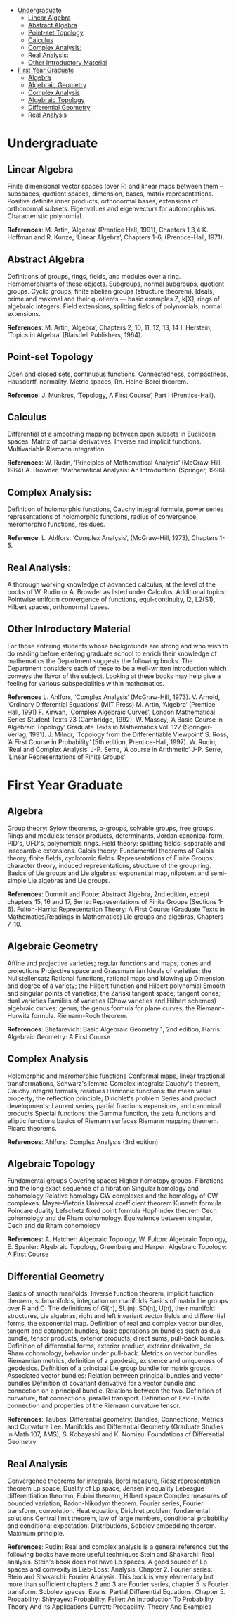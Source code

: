 - [Undergraduate](#undergraduate)
  - [Linear Algebra](#linear-algebra)
  - [Abstract Algebra](#abstract-algebra)
  - [Point-set Topology](#point-set-topology)
  - [Calculus](#calculus)
  - [Complex Analysis:](#complex-analysis)
  - [Real Analysis:](#real-analysis)
  - [Other Introductory Material](#other-introductory-material)
- [First Year Graduate](#first-year-graduate)
  - [Algebra](#algebra)
  - [Algebraic Geometry](#algebraic-geometry)
  - [Complex Analysis](#complex-analysis)
  - [Algebraic Topology](#algebraic-topology)
  - [Differential Geometry](#differential-geometry)
  - [Real Analysis](#real-analysis)

# Undergraduate

## Linear Algebra

Finite dimensional vector spaces (over R) and linear maps between them – subspaces, quotient spaces, dimension, bases, matrix representations. Positive definite inner products, orthonormal bases, extensions of orthonormal subsets. Eigenvalues and eigenvectors for automorphisms. Characteristic polynomial.

**References**: M. Artin, ‘Algebra‘ (Prentice Hall, 1991), Chapters 1,3,4
K. Hoffman and R. Kunze, ‘Linear Algebra‘, Chapters 1-6, (Prentice-Hall, 1971).

## Abstract Algebra

Definitions of groups, rings, fields, and modules over a ring. Homomorphisms of these objects. Subgroups, normal subgroups, quotient groups. Cyclic groups, finite abelian groups (structure theorem). Ideals, prime and maximal and their quotients — basic examples Z, k[X], rings of algebraic integers. Field extensions, splitting fields of polynomials, normal extensions.

**References**: M. Artin, ‘Algebra‘, Chapters 2, 10, 11, 12, 13, 14
I. Herstein, ‘Topics in Algebra‘ (Blaisdell Publishers, 1964).

## Point-set Topology

Open and closed sets, continuous functions. Connectedness, compactness, Hausdorff, normality. Metric spaces, Rn. Heine-Borel theorem.

**Reference**: J. Munkres, ‘Topology, A First Course‘, Part I (Prentice-Hall).

## Calculus 

Differential of a smoothing mapping between open subsets in Euclidean spaces. Matrix of partial derivatives. Inverse and implicit functions. Multivariable Riemann integration.

**References**: W. Rudin, ‘Principles of Mathematical Analysis‘ (McGraw-Hill, 1964)
A. Browder, ‘Mathematical Analysis: An Introduction‘ (Springer, 1996).

## Complex Analysis: 

Definition of holomorphic functions, Cauchy integral formula, power series representations of holomorphic functions, radius of convergence, meromorphic functions, residues.

**Reference**: L. Ahlfors, ‘Complex Analysis‘, (McGraw-Hill, 1973), Chapters 1- 5.

## Real Analysis: 

A thorough working knowledge of advanced calculus, at the level of the books of W. Rudin or A. Browder as listed under Calculus. Additional topics: Pointwise uniform convergence of functions, equi-continuity, l2, L2(S1), Hilbert spaces, orthonormal bases.

## Other Introductory Material
For those entering students whose backgrounds are strong and who wish to do reading before entering graduate school to enrich their knowledge of mathematics the Department suggests the following books. The Department considers each of these to be a well-written introduction which conveys the flavor of the subject. Looking at these books may help give a feeling for various subspecialities within mathematics.

**References**
L. Ahlfors, ‘Complex Analysis‘ (McGraw-Hill, 1973).
V. Arnold, ‘Ordinary Differential Equations‘ (MIT Press)
M. Artin, ‘Algebra‘ (Prentice Hall, 1991)
F. Kirwan, ‘Complex Algebraic Curves‘, London Mathematical Series Student Texts 23 (Cambridge, 1992).
W. Massey, ‘A Basic Course in Algebraic Topology‘ Graduate Texts in Mathematics Vol. 127 (Springer-Verlag, 1991).
J. Milnor, ‘Topology from the Differentiable Viewpoint‘
S. Ross, ‘A First Course in Probability‘ (5th edition, Prentice-Hall, 1997).
W. Rudin, ‘Real and Complex Analysis‘
J-P. Serre, ‘A course in Arithmetic‘
J-P. Serre, ‘Linear Representations of Finite Groups‘

# First Year Graduate

## Algebra
Group theory: Sylow theorems, p-groups, solvable groups, free groups.
Rings and modules: tensor products, determinants, Jordan canonical form, PID's, UFD's, polynomials rings.
Field theory: splitting fields, separable and inseparable extensions.
Galois theory: Fundamental theorems of Galois theory, finite fields, cyclotomic fields.
Representations of Finite Groups: character theory, induced representations, structure of the group ring.
Basics of Lie groups and Lie algebras: exponential map, nilpotent and semi-simple Lie algebras and Lie groups.

**References**: Dummit and Foote: Abstract Algebra, 2nd edition, except chapters 15, 16 and 17, Serre: Representations of Finite Groups (Sections 1-6). Fulton-Harris: Representation Theory: A First Course (Graduate Texts in Mathematics/Readings in Mathematics) Lie groups and algebras, Chapters 7-10.

## Algebraic Geometry
Affine and projective varieties; regular functions and maps; cones and projections
Projective space and Grassmannian
Ideals of varieties; the Nullstellensatz
Rational functions, rational maps and blowing up
Dimension and degree of a variety; the Hilbert function and Hilbert polynomial
Smooth and singular points of varieties; the Zariski tangent space; tangent cones; dual varieties
Families of varieties (Chow varieties and Hilbert schemes)
algebraic curves: genus; the genus formula for plane curves,
the Riemann-Hurwitz formula. Riemann-Roch theorem.

**References**: Shafarevich: Basic Algebraic Geometry 1, 2nd edition, Harris: Algebraic Geometry: A First Course

## Complex Analysis
Holomorphic and meromorphic functions
Conformal maps, linear fractional transformations, Schwarz's lemma
Complex integrals: Cauchy's theorem, Cauchy integral formula, residues
Harmonic functions: the mean value property; the reflection principle; Dirichlet's problem
Series and product developments: Laurent series, partial fractions expansions, and canonical products
Special functions: the Gamma function, the zeta functions and elliptic functions
basics of Riemann surfaces
Riemann mapping theorem. Picard theorems.

**References**: Ahlfors: Complex Analysis (3rd edition)

## Algebraic Topology
Fundamental groups
Covering spaces
Higher homotopy groups.
Fibrations and the long exact sequence of a fibration
Singular homology and cohomology
Relative homology
CW complexes and the homology of CW complexes.
Mayer-Vietoris
Universal coefficient theorem
Kunneth formula
Poincare duality
Lefschetz fixed point formula
Hopf index theorem
Cech cohomology and de Rham cohomology.
Equivalence between singular, Cech and de Rham cohomology

**References**: A. Hatcher: Algebraic Topology, W. Fulton: Algebraic Topology, E. Spanier: Algebraic Topology, Greenberg and Harper: Algebraic Topology: A First Course

## Differential Geometry
Basics of smooth manifolds: Inverse function theorem, implicit function theorem, submanifolds, integration on manifolds
Basics of matrix Lie groups over R and C: The definitions of Gl(n), SU(n), SO(n), U(n), their manifold structures, Lie algebras, right and left invariant vector fields and differential forms, the exponential map.
Definition of real and complex vector bundles, tangent and cotangent bundles, basic operations on bundles such as dual bundle, tensor products, exterior products, direct sums, pull-back bundles.
Definition of differential forms, exterior product, exterior derivative, de Rham cohomology, behavior under pull-back.
Metrics on vector bundles.
Riemannian metrics, definition of a geodesic, existence and uniqueness of geodesics.
Definition of a principal Lie group bundle for matrix groups.
Associated vector bundles: Relation between principal bundles and vector bundles
Definition of covariant derivative for a vector bundle and connection on a principal bundle. Relations between the two.
Definition of curvature, flat connections, parallel transport.
Definition of Levi-Civita connection and properties of the Riemann curvature tensor.

**References**: Taubes: Differential geometry: Bundles, Connections, Metrics and Curvature Lee: Manifolds and Differential Geometry (Graduate Studies in Math 107, AMS), S. Kobayashi and K. Nomizu: Foundations of Differential Geometry

## Real Analysis
Convergence theorems for integrals, Borel measure, Riesz representation theorem
Lp space, Duality of Lp space, Jensen inequality
Lebesgue differentiation theorem, Fubini theorem, Hilbert space
Complex measures of bounded variation, Radon-Nikodym theorem.
Fourier series, Fourier transform, convolution.
Heat equation, Dirichlet problem, fundamental solutions
Central limit theorem, law of large numbers, conditional probability and conditional expectation.
Distributions, Sobolev embedding theorem.
Maximum principle.

**References**: Rudin: Real and complex analysis is a general reference but the following books have more useful techniques Stein and Shakarchi: Real analysis. Stein's book does not have Lp spaces. A good source of Lp spaces and convexity is Lieb-Loss: Analysis, Chapter 2. Fourier series: Stein and Shakarchi: Fourier Analysis. This book is very elementary but more than sufficient chapters 2 and 3 are Fourier series, chapter 5 is Fourier transform. Sobolev spaces: Evans: Partial Differential Equations. Chapter 5. Probability: Shiryayev: Probability. Feller: An Introduction To Probability Theory And Its Applications Durrett: Probability: Theory And Examples
